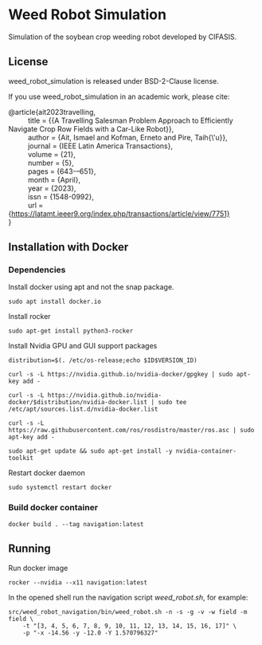 # Weed Robot Simulation

Simulation of the soybean crop weeding robot developed by CIFASIS.

## License

weed_robot_simulation is released under BSD-2-Clause license.

If you use weed_robot_simulation in an academic work, please cite:

@article{ait2023travelling,  
&nbsp;&nbsp;&nbsp;&nbsp;&nbsp;&nbsp;&nbsp;&nbsp;&nbsp;
  title = {{A Travelling Salesman Problem Approach to Efficiently Navigate Crop Row Fields with a Car-Like Robot}},  
&nbsp;&nbsp;&nbsp;&nbsp;&nbsp;&nbsp;&nbsp;&nbsp;&nbsp;
  author = {Ait, Ismael and Kofman, Erneto and Pire, Taih{\\'u}},  
&nbsp;&nbsp;&nbsp;&nbsp;&nbsp;&nbsp;&nbsp;&nbsp;&nbsp;
  journal = {IEEE Latin America Transactions},  
&nbsp;&nbsp;&nbsp;&nbsp;&nbsp;&nbsp;&nbsp;&nbsp;&nbsp;
  volume = {21},  
&nbsp;&nbsp;&nbsp;&nbsp;&nbsp;&nbsp;&nbsp;&nbsp;&nbsp;
  number = {5},  
&nbsp;&nbsp;&nbsp;&nbsp;&nbsp;&nbsp;&nbsp;&nbsp;&nbsp;
  pages = {643-–651},  
&nbsp;&nbsp;&nbsp;&nbsp;&nbsp;&nbsp;&nbsp;&nbsp;&nbsp;
  month = {April},  
&nbsp;&nbsp;&nbsp;&nbsp;&nbsp;&nbsp;&nbsp;&nbsp;&nbsp;
  year = {2023},  
&nbsp;&nbsp;&nbsp;&nbsp;&nbsp;&nbsp;&nbsp;&nbsp;&nbsp;
  issn = {1548-0992},  
&nbsp;&nbsp;&nbsp;&nbsp;&nbsp;&nbsp;&nbsp;&nbsp;&nbsp;
  url = {https://latamt.ieeer9.org/index.php/transactions/article/view/7751}  
}

## Installation with Docker

### Dependencies

Install docker using apt and not the snap package.

```
sudo apt install docker.io
```

Install rocker

```
sudo apt-get install python3-rocker
```

Install Nvidia GPU and GUI support packages

```
distribution=$(. /etc/os-release;echo $ID$VERSION_ID)

curl -s -L https://nvidia.github.io/nvidia-docker/gpgkey | sudo apt-key add -
	
curl -s -L https://nvidia.github.io/nvidia-docker/$distribution/nvidia-docker.list | sudo tee /etc/apt/sources.list.d/nvidia-docker.list

curl -s -L https://raw.githubusercontent.com/ros/rosdistro/master/ros.asc | sudo apt-key add -

sudo apt-get update && sudo apt-get install -y nvidia-container-toolkit
```

Restart docker daemon

```
sudo systemctl restart docker
```

### Build docker container

```
docker build . --tag navigation:latest
```

## Running

Run docker image

```
rocker --nvidia --x11 navigation:latest
```

In the opened shell run the navigation script *weed_robot.sh*, for example:

```
src/weed_robot_navigation/bin/weed_robot.sh -n -s -g -v -w field -m field \
	-t "[3, 4, 5, 6, 7, 8, 9, 10, 11, 12, 13, 14, 15, 16, 17]" \
	-p "-x -14.56 -y -12.0 -Y 1.570796327"
```
